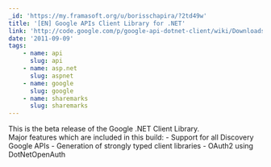 ```yaml
---
_id: 'https://my.framasoft.org/u/borisschapira/?2td49w'
title: '[EN] Google APIs Client Library for .NET'
link: 'http://code.google.com/p/google-api-dotnet-client/wiki/Downloads'
date: '2011-09-09'
tags:
    - name: api
      slug: api
    - name: asp.net
      slug: aspnet
    - name: google
      slug: google
    - name: sharemarks
      slug: sharemarks
---
```


<div class="markdown"><p>This is the beta release of the Google .NET Client Library. <br />
Major features which are included in this build: - Support for all Discovery Google APIs - Generation of strongly typed client libraries - OAuth2 using DotNetOpenAuth
</p></div>
